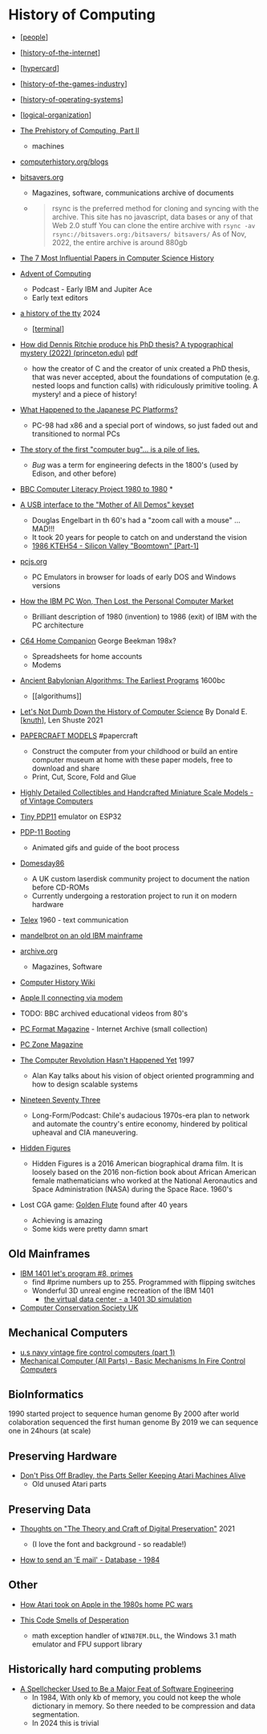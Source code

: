 History of Computing
====================

* [[people]]
* [[history-of-the-internet]]
* [[hypercard]]
* [[history-of-the-games-industry]]
* [[history-of-operating-systems]]
* [[logical-organization]]

* [The Prehistory of Computing, Part II](https://www.oranlooney.com/post/history-of-computing-2/)
    * machines

* [computerhistory.org/blogs](https://computerhistory.org/blogs/)
* [bitsavers.org](https://bitsavers.org/)
    * Magazines, software, communications archive of documents
    * > rsync is the preferred method for cloning and syncing with the archive. This site has no javascript, data bases or any of that Web 2.0 stuff You can clone the entire archive with `rsync -av rsync://bitsavers.org:/bitsavers/ bitsavers/` As of Nov, 2022, the entire archive is around 880gb
* [The 7 Most Influential Papers in Computer Science History](https://terriblesoftware.org/2025/01/22/the-7-most-influential-papers-in-computer-science-history/)

* [Advent of Computing](https://podcasts.apple.com/us/podcast/advent-of-computing/id1459202600)
    * Podcast - Early IBM and Jupiter Ace
    * Early text editors
* [a history of the tty](https://computer.rip/2024-02-25-a-history-of-the-tty.html) 2024
    * [[terminal]]

* [How did Dennis Ritchie produce his PhD thesis? A typographical mystery (2022) (princeton.edu)](https://news.ycombinator.com/item?id=35177110) [pdf](https://www.cs.princeton.edu/~bwk/dmr/doceng22.pdf)
    * how the creator of C and the creator of unix created a PhD thesis, that was never accepted, about the foundations of computation (e.g. nested loops and function calls) with ridiculously primitive tooling. A mystery! and a piece of history!
* [What Happened to the Japanese PC Platforms?](https://www.mistys-internet.website/blog/blog/2024/09/21/what-happened-to-the-japanese-pc-platforms/)
    * PC-98 had x86 and a special port of windows, so just faded out and transitioned to normal PCs

* [The story of the first "computer bug"... is a pile of lies.](https://lunduke.substack.com/p/the-story-of-the-first-computer-bug)
    * _Bug_ was a term for engineering defects in the 1800's (used by Edison, and other before)

* [BBC Computer Literacy Project 1980 to 1980](https://clp.bbcrewind.co.uk/)
    * 

* [A USB interface to the "Mother of All Demos" keyset](https://www.righto.com/2025/03/mother-of-all-demos-usb-keyset-interface.html)
    * Douglas Engelbart in th 60's had a "zoom call with a mouse" ... MAD!!!
    * It took 20 years for people to catch on and understand the vision
    * [1986 KTEH54 - Silicon Valley "Boomtown" [Part-1]](https://archive.org/details/XD303_86KTEH54_SiliconVllyBoomtown?start=1884.5)

* [pcjs.org](https://www.pcjs.org/)
    * PC Emulators in browser for loads of early DOS and Windows versions

* [How the IBM PC Won, Then Lost, the Personal Computer Market](https://spectrum.ieee.org/tech-history/silicon-revolution/how-the-ibm-pc-won-then-lost-the-personal-computer-market)
    * Brilliant description of 1980 (invention) to 1986 (exit) of IBM with the PC architecture

* [C64 Home Companion](https://datassette.nyc3.cdn.digitaloceanspaces.com/livros/the_commodore_64_home_companion.pdf) George Beekman 198x?
    * Spreadsheets for home accounts
    * Modems
* [Ancient Babylonian Algorithms: The Earliest Programs](https://www.historyofinformation.com/detail.php?id=3920) 1600bc
    * [[algorithums]]

* [Let's Not Dumb Down the History of Computer Science](https://cacm.acm.org/opinion/articles/250078-lets-not-dumb-down-the-history-of-computer-science/fulltext) By Donald E. [[knuth]], Len Shuste 2021

* [PAPERCRAFT MODELS](http://rockybergen.com/papercraft) #papercraft
    * Construct the computer from your childhood or build an entire computer museum at home with these paper models, free to download and share
    * Print, Cut, Score, Fold and Glue
* [Highly Detailed Collectibles and Handcrafted Miniature Scale Models - of Vintage Computers](https://www.miniatua.com/)

* [Tiny PDP11](http://spritesmods.com/?art=minipdp11&page=1) emulator on ESP32
* [PDP-11 Booting](https://trmm.net/PDP-11/Booting/)
    * Animated gifs and guide of the boot process

* [Domesday86](https://www.domesday86.com/)
    * A UK custom laserdisk community project to document the nation before CD-ROMs
    * Currently undergoing a restoration project to run it on modern hardware
* [Telex](https://vulcanhammer.info/2017/07/14/a-few-words-about-the-telex/) 1960 - text communication

* [mandelbrot on an old IBM mainframe](http://www.righto.com/2015/03/12-minute-mandelbrot-fractals-on-50.html?m=1)

* [archive.org](https://archive.org/)
    * Magazines, Software

* [Computer History Wiki](https://gunkies.org/wiki/Main_Page)

* [Apple II connecting via modem](https://www.youtube.com/watch?v=TAg0cQJ8Aag)
* TODO: BBC archived educational videos from 80's
* [PC Format Magazine](https://archive.org/search.php?query=subject%3A%22PC+Format%22&and[]=mediatype%3A%22texts%22) - Internet Archive (small collection)
* [PC Zone Magazine](https://archive.org/details/pczonemagazine?&sort=date&and[]=mediatype%3A%22texts%22)


* [The Computer Revolution Hasn't Happened Yet](https://catonmat.net/videos/the-computer-revolution-hasnt-happened-yet) 1997
    * Alan Kay talks about his vision of object oriented programming and how to design scalable systems

* [Nineteen Seventy Three](https://www.damninteresting.com/nineteen-seventy-three/)
    * Long-Form/Podcast: Chile's audacious 1970s-era plan to network and automate the country's entire economy, hindered by political upheaval and CIA maneuvering.
* [Hidden Figures](https://en.wikipedia.org/wiki/Hidden_Figures)
    * Hidden Figures is a 2016 American biographical drama film. It is loosely based on the 2016 non-fiction book about African American female mathematicians who worked at the National Aeronautics and Space Administration (NASA) during the Space Race. 1960's

* Lost CGA game: [Golden Flute](https://twitter.com/rickbrewpdn/status/1210023029087985664) found after 40 years
    * Achieving is amazing
    * Some kids were pretty damn smart

Old Mainframes
--------------

* [IBM 1401 let's program #8, primes](https://www.youtube.com/watch?v=13Pn10RZWdE)
    * find #prime numbers up to 255. Programmed with flipping switches
    * Wonderful 3D unreal engine recreation of the IBM 1401
        * [the virtual data center - a 1401 3D simulation](https://rolffson.de/)
* [Computer Conservation Society UK](https://www.computerconservationsociety.org/)

Mechanical Computers
--------------------

* [u.s navy vintage fire control computers (part 1)](https://www.youtube.com/watch?v=_8aH-M3PzM0)
* [Mechanical Computer (All Parts) - Basic Mechanisms In Fire Control Computers](https://www.youtube.com/watch?v=s1i-dnAH9Y4)


BioInformatics
-------------
1990 started project to sequence human genome
By 2000 after world colaboration sequenced the first human genome
By 2019 we can sequence one in 24hours (at scale)


Preserving Hardware
-------------------

* [Don't Piss Off Bradley, the Parts Seller Keeping Atari Machines Alive](https://www.vice.com/en/article/7kvkx9/dont-piss-off-bradley-the-parts-seller-keeping-atari-machines-alive)
    * Old unused Atari parts

Preserving Data
---------------

* [Thoughts on "The Theory and Craft of Digital Preservation"](http://ajroach42.com/thoughts-on-digital-preservation/) 2021
    * (I love the font and background - so readable!)


* [How to send an 'E mail' - Database - 1984](https://www.youtube.com/watch?v=szdbKz5CyhA)

Other
-----

* [How Atari took on Apple in the 1980s home PC wars](https://www.fastcompany.com/90432140/how-atari-took-on-apple-in-the-1980s-home-pc-wars)

* [This Code Smells of Desperation](https://www.os2museum.com/wp/this-code-smells-of-desperation/)
    * math exception handler of `WIN87EM.DLL`, the Windows 3.1 math emulator and FPU support library

Historically hard computing problems
------------------------------------

* [A Spellchecker Used to Be a Major Feat of Software Engineering](https://prog21.dadgum.com/29.html)
    * In 1984, With only kb of memory, you could not keep the whole dictionary in memory. So there needed to be compression and data segmentation. 
    * In 2024 this is trivial

[//begin]: # "Autogenerated link references for markdown compatibility"
[people]: people.md "People"
[history-of-the-internet]: history-of-the-internet.md "History of the Internet"
[hypercard]: hypercard.md "hypercard"
[history-of-the-games-industry]: history-of-the-games-industry.md "history-of-the-games-industry"
[history-of-operating-systems]: history-of-operating-systems.md "History of Operating Systems"
[logical-organization]: logical-organization.md "Logical Organization"
[terminal]: terminal.md "Terminal"
[knuth]: knuth.md "Knuth"
[//end]: # "Autogenerated link references"
